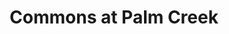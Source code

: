 ---
title: "Commons at Palm Creek"
url: /casa-grande/commons-at-palm-creek/
shop: Einkaufszentrum
---